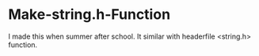 # Make-string.h-Function
I made this when summer after school. It similar with headerfile &lt;string.h> function.

